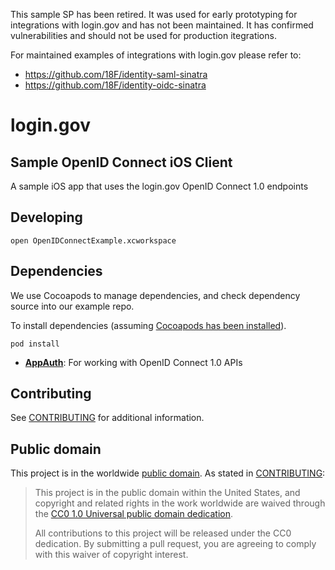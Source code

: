 This sample SP has been retired. It was used for early prototyping for integrations with login.gov and has not been maintained. It has confirmed vulnerabilities and should not be used for production itegrations.

For maintained examples of integrations with login.gov please refer to:

- https://github.com/18F/identity-saml-sinatra
- https://github.com/18F/identity-oidc-sinatra

# login.gov
## Sample OpenID Connect iOS Client

A sample iOS app that uses the login.gov OpenID Connect 1.0 endpoints

## Developing

```
open OpenIDConnectExample.xcworkspace
```

## Dependencies

We use Cocoapods to manage dependencies, and check dependency source into our example repo.

To install dependencies (assuming [Cocoapods has been installed][cocoapods-install]).

[cocoapods-install]: https://guides.cocoapods.org/using/getting-started.html

```
pod install
```

- **[AppAuth](https://github.com/openid/AppAuth-iOS)**: For working with OpenID Connect 1.0 APIs

## Contributing

See [CONTRIBUTING](CONTRIBUTING.md) for additional information.

## Public domain

This project is in the worldwide [public domain](LICENSE.md). As stated in [CONTRIBUTING](CONTRIBUTING.md):

> This project is in the public domain within the United States, and copyright and related rights in the work worldwide are waived through the [CC0 1.0 Universal public domain dedication](https://creativecommons.org/publicdomain/zero/1.0/).
>
> All contributions to this project will be released under the CC0 dedication. By submitting a pull request, you are agreeing to comply with this waiver of copyright interest.
